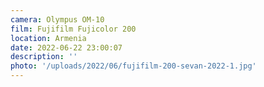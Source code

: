 ```yaml
---
camera: Olympus OM-10
film: Fujifilm Fujicolor 200
location: Armenia
date: 2022-06-22 23:00:07
description: ''
photo: '/uploads/2022/06/fujifilm-200-sevan-2022-1.jpg'
---
```

